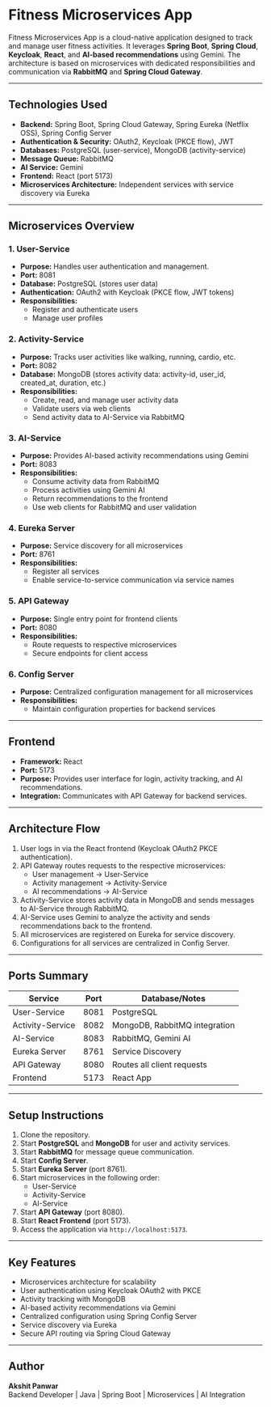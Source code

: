# Fitness Microservices App

Fitness Microservices App is a cloud-native application designed to track and manage user fitness activities. It leverages **Spring Boot**, **Spring Cloud**, **Keycloak**, **React**, and **AI-based recommendations** using Gemini. The architecture is based on microservices with dedicated responsibilities and communication via **RabbitMQ** and **Spring Cloud Gateway**.

---

## **Technologies Used**

- **Backend:** Spring Boot, Spring Cloud Gateway, Spring Eureka (Netflix OSS), Spring Config Server  
- **Authentication & Security:** OAuth2, Keycloak (PKCE flow), JWT  
- **Databases:** PostgreSQL (user-service), MongoDB (activity-service)  
- **Message Queue:** RabbitMQ  
- **AI Service:** Gemini  
- **Frontend:** React (port 5173)  
- **Microservices Architecture:** Independent services with service discovery via Eureka  

---

## **Microservices Overview**

### **1. User-Service**
- **Purpose:** Handles user authentication and management.
- **Port:** 8081  
- **Database:** PostgreSQL (stores user data)  
- **Authentication:** OAuth2 with Keycloak (PKCE flow, JWT tokens)  
- **Responsibilities:**  
  - Register and authenticate users  
  - Manage user profiles  

### **2. Activity-Service**
- **Purpose:** Tracks user activities like walking, running, cardio, etc.  
- **Port:** 8082  
- **Database:** MongoDB (stores activity data: activity-id, user_id, created_at, duration, etc.)  
- **Responsibilities:**  
  - Create, read, and manage user activity data  
  - Validate users via web clients  
  - Send activity data to AI-Service via RabbitMQ  

### **3. AI-Service**
- **Purpose:** Provides AI-based activity recommendations using Gemini  
- **Port:** 8083  
- **Responsibilities:**  
  - Consume activity data from RabbitMQ  
  - Process activities using Gemini AI  
  - Return recommendations to the frontend  
  - Use web clients for RabbitMQ and user validation  

### **4. Eureka Server**
- **Purpose:** Service discovery for all microservices  
- **Port:** 8761  
- **Responsibilities:**  
  - Register all services  
  - Enable service-to-service communication via service names  

### **5. API Gateway**
- **Purpose:** Single entry point for frontend clients  
- **Port:** 8080  
- **Responsibilities:**  
  - Route requests to respective microservices  
  - Secure endpoints for client access  

### **6. Config Server**
- **Purpose:** Centralized configuration management for all microservices  
- **Responsibilities:**  
  - Maintain configuration properties for backend services  

---

## **Frontend**
- **Framework:** React  
- **Port:** 5173  
- **Purpose:** Provides user interface for login, activity tracking, and AI recommendations.  
- **Integration:** Communicates with API Gateway for backend services.  

---

## **Architecture Flow**

1. User logs in via the React frontend (Keycloak OAuth2 PKCE authentication).  
2. API Gateway routes requests to the respective microservices:  
   - User management → User-Service  
   - Activity management → Activity-Service  
   - AI recommendations → AI-Service  
3. Activity-Service stores activity data in MongoDB and sends messages to AI-Service through RabbitMQ.  
4. AI-Service uses Gemini to analyze the activity and sends recommendations back to the frontend.  
5. All microservices are registered on Eureka for service discovery.  
6. Configurations for all services are centralized in Config Server.  

---

## **Ports Summary**

| Service          | Port | Database/Notes                                  |
|-----------------|------|-----------------------------------------------|
| User-Service     | 8081 | PostgreSQL                                     |
| Activity-Service | 8082 | MongoDB, RabbitMQ integration                 |
| AI-Service       | 8083 | RabbitMQ, Gemini AI                            |
| Eureka Server    | 8761 | Service Discovery                              |
| API Gateway      | 8080 | Routes all client requests                     |
| Frontend         | 5173 | React App                                     |

---

## **Setup Instructions**

1. Clone the repository.  
2. Start **PostgreSQL** and **MongoDB** for user and activity services.  
3. Start **RabbitMQ** for message queue communication.  
4. Start **Config Server**.  
5. Start **Eureka Server** (port 8761).  
6. Start microservices in the following order:  
   - User-Service  
   - Activity-Service  
   - AI-Service  
7. Start **API Gateway** (port 8080).  
8. Start **React Frontend** (port 5173).  
9. Access the application via `http://localhost:5173`.  

---

## **Key Features**

- Microservices architecture for scalability  
- User authentication using Keycloak OAuth2 with PKCE  
- Activity tracking with MongoDB  
- AI-based activity recommendations via Gemini  
- Centralized configuration using Spring Config Server  
- Service discovery via Eureka  
- Secure API routing via Spring Cloud Gateway  

---

## **Author**

**Akshit Panwar**  
Backend Developer | Java | Spring Boot | Microservices | AI Integration  

